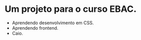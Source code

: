 # Um projeto para o curso EBAC.
- Aprendendo desenvolvimento em CSS.
- Aprendendo frontend.
- Caio.
